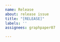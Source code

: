 ```yaml
---
name: Release
about: release issue
title: "[RELEASE]"
labels: ''
assignees: graphpaper07

---
```



